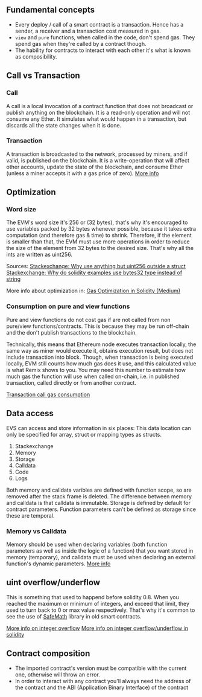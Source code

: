 ## Fundamental concepts
- Every deploy / call of a smart contract is a transaction. Hence has a sender, a receiver and a transaction cost measured in gas.
- `view` and `pure` functions, when called in the code, don't spend gas. They spend gas when they're called by a contract though.
- The hability for contracts to interact with each other it's what is known as composibility.

## Call vs Transaction
### Call
A call is a local invocation of a contract function that does not broadcast or publish anything on the blockchain.
It is a read-only operation and will not consume any Ether. It simulates what would happen in a transaction, but discards all the state changes when it is done.

### Transaction
A transaction is broadcasted to the network, processed by miners, and if valid, is published on the blockchain.
It is a write-operation that will affect other accounts, update the state of the blockchain, and consume Ether (unless a miner accepts it with a gas price of zero).
[More info](https://ethereum.stackexchange.com/questions/765/what-is-the-difference-between-a-transaction-and-a-call)


## Optimization
### Word size
The EVM's word size it's 256 or (32 bytes), that's why it's encouraged to use variables packed by 32 bytes whenever possible, because it takes extra computation (and therefore gas & time) to shrink. Therefore, if the element is smaller than that, the EVM must use more operations in order to reduce the size of the element from 32 bytes to the desired size. That's why all the ints are written as uint256.

Sources:
[Stackexchange: Why use anything but uint256 outside a struct](https://ethereum.stackexchange.com/questions/77153/why-use-anything-but-uint256-int256-outside-of-a-struct#77154)
[Stackexchange: Why do solidity examples use bytes32 type instead of string](https://ethereum.stackexchange.com/questions/3795/why-do-solidity-examples-use-bytes32-type-instead-of-string)

More info about optimization in: [Gas Optimization in Solidity (Medium)](https://medium.com/coinmonks/gas-optimization-in-solidity-part-i-variables-9d5775e43dde)

### Consumption on pure and view functions
Pure and view functions do not cost gas if are not called from non pure/view functions/contracts. This is because they may be run off-chain and the don't publish transactions to the blockchain.

Technically, this means that Ethereum node executes transaction locally, the same way as miner would execute it, obtains execution result, but does not include transaction into block. Though, when transaction is being executed locally, EVM still counts how much gas does it use, and this calculated value is what Remix shows to you. You may need this number to estimate how much gas the function will use when called on-chain, i.e. in published transaction, called directly or from another contract.

[Transaction call gas consumption](https://ethereum.stackexchange.com/questions/69024/transaction-function-call-gas-consumption)

## Data access
EVS can access and store information in six places:
This data location can only be specified for array, struct or mapping types as structs.
1. Stackexchange
2. Memory
3. Storage
4. Calldata
5. Code
6. Logs

Both memory and calldata varibles are defined with function scope, so are removed after the stack frame is deleted.
The difference between memory and calldata is that calldata is immutable.
Storage is defined by default for contract parameters. Function parameters can't be defined as storage since these are temporal.

### Memory vs Calldata
Memory should be used when declaring variables (both function parameters as well as inside the logic of a function) that you want stored in memory (temporary), and calldata must be used when declaring an external function's dynamic parameters.
[More info](https://ethereum.stackexchange.com/questions/74442/when-should-i-use-calldata-and-when-should-i-use-memory)

## uint overflow/underflow
This is something that used to happend before solidity 0.8. When you reached the maximum or minimum of integers, and exceed that limit, they used to turn back to 0 or max value respectively. That's why it's common to see the use of  [SafeMath](https://github.com/OpenZeppelin/openzeppelin-contracts/blob/master/contracts/utils/math/SafeMath.sol) library in old smart contracts.

[More info on integer overflow](https://en.wikipedia.org/wiki/Integer_overflow)
[More info on integer overflow/underflow in solidity](https://ethereum.stackexchange.com/questions/83226/integer-underflow-overflow)

## Contract composition

- The imported contract's version must be compatible with the current one, otherwise will throw an error.
- In order to interact with any contract you'll always need the address of the contract and the ABI (Application Binary Interface) of the contract
